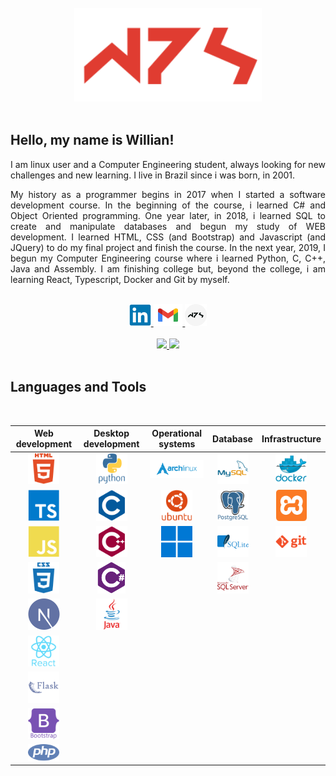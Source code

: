 <div align="center">
    <br/>
    <img height="150em" src="./img/wps.svg"/>
</div>

<br/>

## Hello, my name is Willian!

<p align="justify"> 
I am linux user and a Computer Engineering student, always looking for new challenges and new learning. I live in Brazil since i was born, in 2001.
</p>

<p align="justify"> 
My history as a programmer begins in 2017 when I started a software development course. In the beginning of the course, i learned C# and Object Oriented programming. One year later, in 2018, i learned SQL to create and manipulate databases and begun my study of WEB development. I learned HTML, CSS (and Bootstrap) and Javascript (and JQuery) to do my final project and finish the course. In the next year, 2019, I begun my Computer Engineering course where i learned Python, C, C++, Java and Assembly. I am finishing college but, beyond the college, i am learning React, Typescript, Docker and Git by myself.
</p>

<br/>

<div align="center">
    <a href="https://www.linkedin.com/in/pachecowillians/">
        <img height="35em" src="./img/linkedin.svg"/>
    </a>
    <a href="mailto:willianpacheco31@gmail.com">
        <img height="35em" src="./img/gmail.svg"/>
    </a>
    <a href="https://pachecowillians.github.io/">
        <img height="35em" src="./img/portfolio.svg"/>
    </a>
</div>

<br/>

<div align="center">
    <a href="https://github.com/willianps31">
        <img height="180em"
            src="https://github-readme-stats.vercel.app/api/top-langs/?username=pachecowillians&layout=compact&langs_count=25&theme=github_dark" />
        <img height="180em"
        src="https://github-readme-stats.vercel.app/api?username=pachecowillians&layout=compact&langs_count=25&theme=github_dark" />
      </a>
</div>


<br/>

## Languages and Tools
    
<br/>

<table align="center">
<thead>
  <tr>
    <th>Web development</th>
    <th>Desktop development</th>
    <th>Operational systems</th>
    <th>Database</th>
    <th>Infrastructure</th>
  </tr>
</thead>
<tbody>
  <tr align="center">
    <td><img height="50em" src="./img/html5.svg"/></td>
    <td><img height="50em" src="./img/python.svg" /></td>
    <td><img width="100em" src="./img/archlinux.svg" /></td>
    <td><img height="50em" src="./img/mysql.svg" /></td>
    <td><img height="50em" src="./img/docker.svg" /></td>
  </tr>
  <tr align="center">
    <td><img height="50em" src="./img/typescript.svg" /></td>
    <td><img height="50em" src="./img/c.svg" /></td>
    <td><img height="50em" src="./img/ubuntu.svg" /></td>
    <td><img height="50em" src="./img/postgresql.svg" /></td>
    <td><img height="50em" src="./img/xampp.svg" /></td>
  </tr>
  <tr align="center">
    <td><img height="50em" src="./img/javascript.svg" /></td>
    <td><img height="50em" src="./img/cplusplus.svg" /></td>
    <td><img height="50em" src="./img/Windows.svg" /></td>
    <td><img height="50em" src="./img/sqlite.svg" /></td>
    <td><img height="50em" src="./img/git.svg" /></td>
  </tr>
  <tr align="center">
    <td><img height="50em" src="./img/css3.svg" /></td>
    <td><img height="50em" src="./img/csharp.svg" /></td>
    <td></td>
    <td><img height="50em" src="./img/sqlserver.svg" /></td>
    <td></td>
  </tr>
  <tr align="center">
    <td><img height="50em" src="./img/nextjs.svg" /></td>
    <td><img height="50em" src="./img/java.svg" /></td>
    <td></td>
    <td></td>
    <td></td>
  </tr>
  <tr align="center">
    <td><img height="50em" src="./img/react.svg" /></td>
    <td></td>
    <td></td>
    <td></td>
    <td></td>
  </tr>
  <tr align="center">
    <td><img height="50em" src="./img/flask.svg" /></td>
    <td></td>
    <td></td>
    <td></td>
    <td></td>
  </tr>
  <tr align="center">
    <td><img height="50em" src="./img/bootstrap.svg" /></td>
    <td></td>
    <td></td>
    <td></td>
    <td></td>
  </tr>
  <tr align="center">
    <td><img width="50em" src="./img/php.svg" /></td>
    <td></td>
    <td></td>
    <td></td>
    <td></td>
  </tr>
</tbody>
</table>